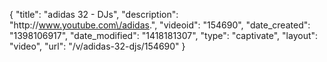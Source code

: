 {
    "title": "adidas 32 - DJs",
    "description": "http:\/\/www.youtube.com\/adidas.",
    "videoid": "154690",
    "date_created": "1398106917",
    "date_modified": "1418181307",
    "type": "captivate",
    "layout": "video",
    "url": "\/v\/adidas-32-djs\/154690"
}